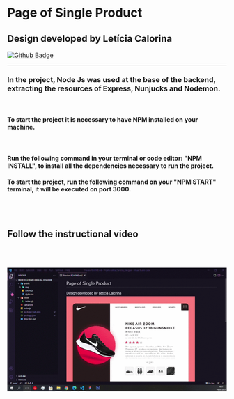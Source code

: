 # Page of Single Product

## Design developed by Letícia Calorina

[![Github Badge](https://media-exp1.licdn.com/dms/image/C5622AQFIX56hVNfImA/feedshare-shrink_800/0/1620160478603?e=1623888000&v=beta&t=aAqsA4RsREk5ntQ0L2iXwI7ouH2N4vb8LgQUp8xV6mA)](https://www.linkedin.com/posts/let%C3%ADcia-carolina-martins-2703471a0_figma-uidesign-dailyui-activity-6795445581973200896-by41)

---

### In the project, Node Js was used at the base of the backend, extracting the resources of Express, Nunjucks and Nodemon.

<br>

#### To start the project it is necessary to have NPM installed on your machine.

<br>

#### Run the following command in your terminal or code editor: "NPM INSTALL", to install all the dependencies necessary to run the project.

#### To start the project, run the following command on your "NPM START" terminal, it will be executed on port 3000.

<br><br>

## Follow the instructional video

<br><br>

![Alt Text](https://github.com/fernandorribeiro95/Single_Product_UX_UI_Designe_Leticia_Carolina/blob/main/recordedVideo.gif)